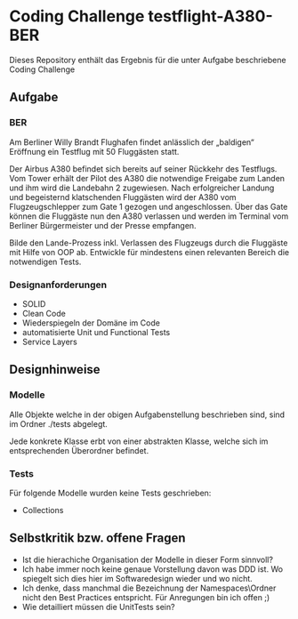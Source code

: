 # Coding Challenge testflight-A380-BER
Dieses Repository enthält das Ergebnis für die unter Aufgabe beschriebene Coding Challenge
## Aufgabe
### BER

Am Berliner Willy Brandt Flughafen findet anlässlich der „baldigen“ Eröffnung ein Testflug mit 50 Fluggästen statt.

Der Airbus A380 befindet sich bereits auf seiner Rückkehr des Testflugs.
Vom Tower erhält der Pilot des A380 die notwendige Freigabe zum Landen und ihm wird die Landebahn 2 zugewiesen.
Nach erfolgreicher Landung und begeisternd klatschenden Fluggästen wird der A380 vom Flugzeugschlepper zum Gate 1 gezogen und angeschlossen.
Über das Gate können die Fluggäste nun den A380 verlassen und werden im Terminal vom Berliner Bürgermeister und der Presse empfangen.

Bilde den Lande-Prozess inkl. Verlassen des Flugzeugs durch die Fluggäste mit Hilfe von OOP ab.
Entwickle für mindestens einen relevanten Bereich die notwendigen Tests.

### Designanforderungen
- SOLID
- Clean Code
- Wiederspiegeln der Domäne im Code
- automatisierte Unit und Functional Tests
- Service Layers

## Designhinweise
### Modelle
Alle Objekte welche in der obigen Aufgabenstellung beschrieben sind, sind im Ordner ./tests abgelegt.

Jede konkrete Klasse erbt von einer abstrakten Klasse, welche sich im entsprechenden Überordner befindet.

### Tests
Für folgende Modelle wurden keine Tests geschrieben:
- Collections

## Selbstkritik bzw. offene Fragen
- Ist die hierachiche Organisation der Modelle in dieser Form sinnvoll?
- Ich habe immer noch keine genaue Vorstellung davon was DDD ist. Wo spiegelt sich dies hier im Softwaredesign wieder und wo nicht.
- Ich denke, dass manchmal die Bezeichnung der Namespaces\\Ordner nicht den Best Practices entspricht. Für Anregungen bin ich offen ;)
- Wie detailliert müssen die UnitTests sein?
